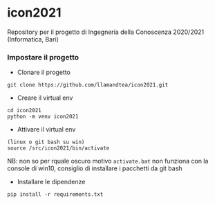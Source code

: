 # icon2021
Repository per il progetto di Ingegneria della Conoscenza 2020/2021 (Informatica, Bari)

### Impostare il progetto

- Clonare il progetto
```
git clone https://github.com/llamandtea/icon2021.git
```

- Creare il virtual env
```
cd icon2021
python -m venv icon2021
```

- Attivare il virtual env
```
(linux o git bash su win)
source /src/icon2021/bin/activate
```
NB: non so per rquale oscuro motivo `activate.bat` non funziona con la console di win10, consiglio di installare i pacchetti da git bash


- Installare le dipendenze
```
pip install -r requirements.txt
```
